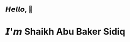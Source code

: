 ## 𝙃𝙚𝙡𝙡𝙤, 👋
# 𝙄'𝙢 **Shaikh Abu Baker Sidiq**
<!--
**Abuscode/Abuscode** is a ✨ _special_ ✨ repository because its `README.md` (this file) appears on your GitHub profile.

Here are some ideas to get you started:

- 🔭 I’m currently working on ...
- 🌱 I’m currently learning ...
- 👯 I’m looking to collaborate on ...
- 🤔 I’m looking for help with ...
- 💬 Ask me about ...
- 📫 How to reach me: ...
- 😄 Pronouns: ...
- ⚡ Fun fact: ...
-->
